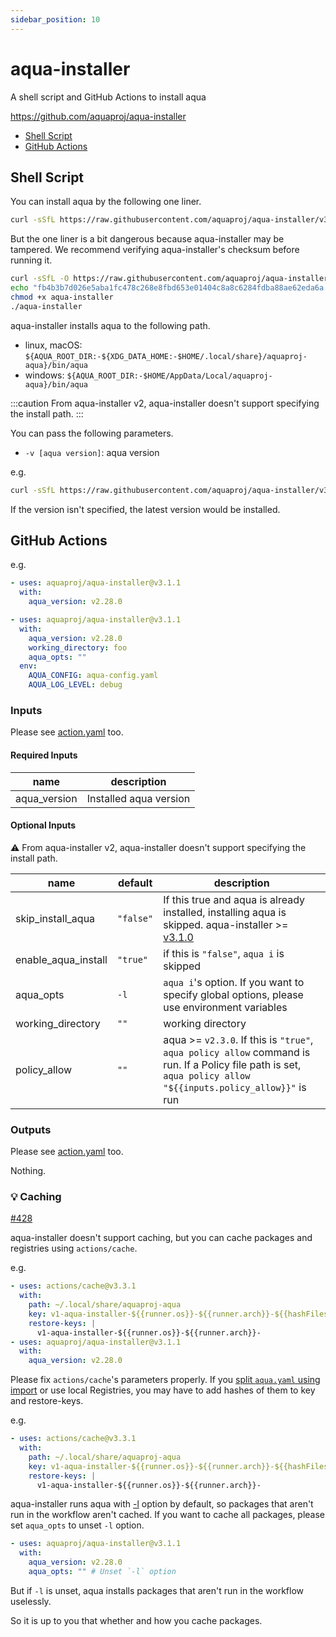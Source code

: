 ```yaml
---
sidebar_position: 10
---
```


# aqua-installer

A shell script and GitHub Actions to install aqua

https://github.com/aquaproj/aqua-installer

* [Shell Script](#shell-script)
* [GitHub Actions](#github-actions)

## Shell Script

You can install aqua by the following one liner.

```bash
curl -sSfL https://raw.githubusercontent.com/aquaproj/aqua-installer/v3.0.1/aqua-installer | bash
```

But the one liner is a bit dangerous because aqua-installer may be tampered.
We recommend verifying aqua-installer's checksum before running it.

```bash
curl -sSfL -O https://raw.githubusercontent.com/aquaproj/aqua-installer/v3.0.1/aqua-installer
echo "fb4b3b7d026e5aba1fc478c268e8fbd653e01404c8a8c6284fdba88ae62eda6a  aqua-installer" | sha256sum -c
chmod +x aqua-installer
./aqua-installer
```

aqua-installer installs aqua to the following path.

- linux, macOS: `${AQUA_ROOT_DIR:-${XDG_DATA_HOME:-$HOME/.local/share}/aquaproj-aqua}/bin/aqua`
- windows: `${AQUA_ROOT_DIR:-$HOME/AppData/Local/aquaproj-aqua}/bin/aqua`

:::caution
From aqua-installer v2, aqua-installer doesn't support specifying the install path.
:::

You can pass the following parameters.

- `-v [aqua version]`: aqua version

e.g.

```bash
curl -sSfL https://raw.githubusercontent.com/aquaproj/aqua-installer/v3.0.1/aqua-installer | bash -s -- -v v2.28.0
```

If the version isn't specified, the latest version would be installed.

## GitHub Actions

e.g.

```yaml
- uses: aquaproj/aqua-installer@v3.1.1
  with:
    aqua_version: v2.28.0
```

```yaml
- uses: aquaproj/aqua-installer@v3.1.1
  with:
    aqua_version: v2.28.0
    working_directory: foo
    aqua_opts: ""
  env:
    AQUA_CONFIG: aqua-config.yaml
    AQUA_LOG_LEVEL: debug
```

### Inputs

Please see [action.yaml](https://github.com/aquaproj/aqua-installer/blob/main/action.yaml) too.

#### Required Inputs

name | description
--- | --- 
aqua_version | Installed aqua version

#### Optional Inputs

:warning: From aqua-installer v2, aqua-installer doesn't support specifying the install path.

name | default | description
--- | --- | ---
skip_install_aqua | `"false"` | If this true and aqua is already installed, installing aqua is skipped. aqua-installer >= [v3.1.0](https://github.com/aquaproj/aqua-installer/releases/tag/v3.1.0)
enable_aqua_install | `"true"` | if this is `"false"`, `aqua i` is skipped
aqua_opts | `-l` | `aqua i`'s option. If you want to specify global options, please use environment variables
working_directory | `""` | working directory
policy_allow | `""` | aqua >= `v2.3.0`. If this is `"true"`, `aqua policy allow` command is run. If a Policy file path is set, `aqua policy allow "${{inputs.policy_allow}}"` is run

### Outputs

Please see [action.yaml](https://github.com/aquaproj/aqua-installer/blob/main/action.yaml) too.

Nothing.

### :bulb: Caching

[#428](https://github.com/aquaproj/aqua-installer/issues/428)

aqua-installer doesn't support caching, but you can cache packages and registries using `actions/cache`.

e.g.

```yaml
- uses: actions/cache@v3.3.1
  with:
    path: ~/.local/share/aquaproj-aqua
    key: v1-aqua-installer-${{runner.os}}-${{runner.arch}}-${{hashFiles('aqua.yaml')}}
    restore-keys: |
      v1-aqua-installer-${{runner.os}}-${{runner.arch}}-
- uses: aquaproj/aqua-installer@v3.1.1
  with:
    aqua_version: v2.28.0
```

Please fix `actions/cache`'s parameters properly.
If you [split `aqua.yaml` using import](/docs/guides/split-config) or use local Registries, you may have to add hashes of them to key and restore-keys.

e.g.

```yaml
- uses: actions/cache@v3.3.1
  with:
    path: ~/.local/share/aquaproj-aqua
    key: v1-aqua-installer-${{runner.os}}-${{runner.arch}}-${{hashFiles('.aqua/*.yaml')}} # Change key
    restore-keys: |
      v1-aqua-installer-${{runner.os}}-${{runner.arch}}-
```

aqua-installer runs aqua with [-l](https://aquaproj.github.io/docs/tutorial/install-only-link) option by default, so packages that aren't run in the workflow aren't cached.
If you want to cache all packages, please set `aqua_opts` to unset `-l` option.

```yaml
- uses: aquaproj/aqua-installer@v3.1.1
  with:
    aqua_version: v2.28.0
    aqua_opts: "" # Unset `-l` option
```

But if `-l` is unset, aqua installs packages that aren't run in the workflow uselessly.

So it is up to you that whether and how you cache packages.
